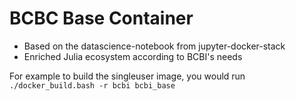 # BCBC Base Container


* Based on the datascience-notebook from jupyter-docker-stack
* Enriched Julia ecosystem according to BCBI's needs

For example to build the singleuser image, you would run 
`./docker_build.bash -r bcbi bcbi_base`
